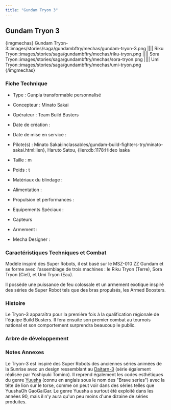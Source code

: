 ```yaml
---
title: "Gundam Tryon 3"
---
```


Gundam Tryon 3
--------------


{imgmechas}
Gundam Tryon-3::images/stories/saga/gundambftry/mechas/gundam-tryon-3.png
||||
Riku Tryon::images/stories/saga/gundambftry/mechas/riku-tryon.png
||||
Sora Tryon::images/stories/saga/gundambftry/mechas/sora-tryon.png
||||
Umi Tryon::images/stories/saga/gundambftry/mechas/umi-tryon.png
{/imgmechas}
### Fiche Technique



- Type : Gunpla transformable personnalisé
  
- Concepteur : Minato Sakai   
- Opérateur : Team Build Busters
  
- Date de création : 
  
- Date de mise en service : 
  
- Pilote(s) : Minato Sakai:inclassables/gundam-build-fighters-try/minato-sakai.html:lien}, Haruto Satou, {lien:db:1178:Hideo Isaka   
- Taille : m
  
- Poids : t
  
- Matériaux du blindage : 
  
- Alimentation : 
  
- Propulsion et performances : 
  
- Equipements Spéciaux :


* Capteurs


- Armement :




- Mecha Designer : 


### Caractéristiques Techniques et Combat



Modèle inspiré des Super Robots, il est basé sur le MSZ-010 ZZ Gundam et se forme avec l'assemblage de trois machines : le Riku Tryon (Terre), Sora Tryon (Ciel), et Umi Tryon (Eau).



Il possède une puissance de feu colossale et un armement exotique inspiré des séries de Super Robot tels que des bras propulsés, les Armed Boosters. 


### Histoire



Le Tryon-3 apparaîtra pour la première fois à la qualification régionale de l'équipe Build Busters. Il fera ensuite son premier combat au tournois national et son comportement surprendra beaucoup le public. 



### Arbre de développement


### Notes Annexes


Le Tryon-3 est inspiré des Super Robots des anciennes séries animées de la Sunrise avec un design ressemblant au [Daitarn-3](http://it.wikipedia.org/wiki/Daitarn_3) (série également réalisée par Yoshiyuki Tomino). Il reprend également les codes esthétiques du genre [Yuusha](http://en.wikipedia.org/wiki/Brave_series) (connu en anglais sous le nom des "Brave series") avec la tête de lion sur le torse, comme on peut voir dans des séries telles que YuushaOh GaoGaiGar. Le genre Yuusha a surtout été exploité dans les années 90, mais il n'y aura qu'un peu moins d'une dizaine de séries produites.


